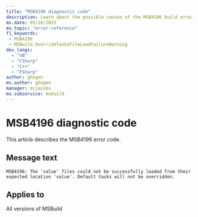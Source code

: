 ```yaml
---
title: "MSB4196 diagnostic code"
description: Learn about the possible causes of the MSB4196 build error, and get troubleshooting tips.
ms.date: 05/16/2025
ms.topic: "error-reference"
f1_keywords:
 - MSB4196
 - MSBuild.OverrideTasksFileLoadFailureWarning
dev_langs:
  - "VB"
  - "CSharp"
  - "C++"
  - "FSharp"
author: ghogen
ms.author: ghogen
manager: mijacobs
ms.subservice: msbuild
---
```


# MSB4196 diagnostic code

<!-- :::ErrorDefinitionDescription::: -->
<!-- :::editable-content name="introDescription"::: -->
This article describes the MSB4196 error code.
<!-- :::editable-content-end::: -->

## Message text

<!-- :::editable-content name="messageText"::: -->
`MSB4196: The 'value' files could not be successfully loaded from their expected location 'value'. Default tasks will not be overridden.`
<!-- :::editable-content-end::: -->
<!-- MSB4196: The "{0}" files could not be successfully loaded from their expected location "{1}". Default tasks will not be overridden. {2} -->

<!-- :::editable-content name="postOutputDescription"::: -->
<!--
{StrBegin="MSB4196: "}UE: This message is shown when the override tasks files that are located alongside the MSBuild binaries cannot be
      found, either because they don't exist, or because of lack of permissions. "{2}" contains a message explaining why.
      LOCALIZATION: "{2}" is a message from some FX method and is already localized.
-->
<!-- :::editable-content-end::: -->
<!-- :::ErrorDefinitionDescription-end::: -->

## Applies to

All versions of MSBuild
